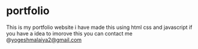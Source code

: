 # portfolio
This is my portfolio website
i have made this using html css and javascript if you have a idea to imorove this you can contact me @yogeshmalaiya2@gmail.com
